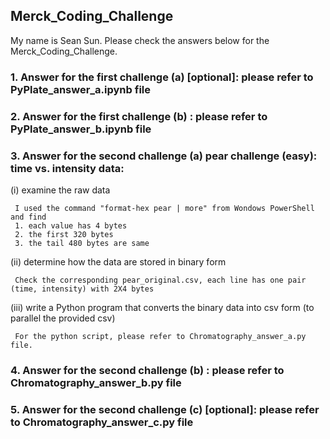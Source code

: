 ## Merck_Coding_Challenge
My name is Sean Sun. Please check the answers below for the Merck_Coding_Challenge.
### 1. Answer for the first challenge (a) [optional]: please refer to PyPlate_answer_a.ipynb file
### 2. Answer for the first challenge (b) : please refer to PyPlate_answer_b.ipynb file
### 3. Answer for the second challenge (a) pear challenge (easy): time vs. intensity data:
(i) examine the raw data

     I used the command "format-hex pear | more" from Wondows PowerShell and find 
     1. each value has 4 bytes
     2. the first 320 bytes
     3. the tail 480 bytes are same 
(ii) determine how the data are stored in binary form

     Check the corresponding pear_original.csv, each line has one pair (time, intensity) with 2X4 bytes

(iii) write a Python program that converts the binary data into csv form (to parallel the provided csv)

     For the python script, please refer to Chromatography_answer_a.py file.
### 4. Answer for the second challenge (b) : please refer to Chromatography_answer_b.py file
### 5. Answer for the second challenge (c) [optional]: please refer to Chromatography_answer_c.py file
